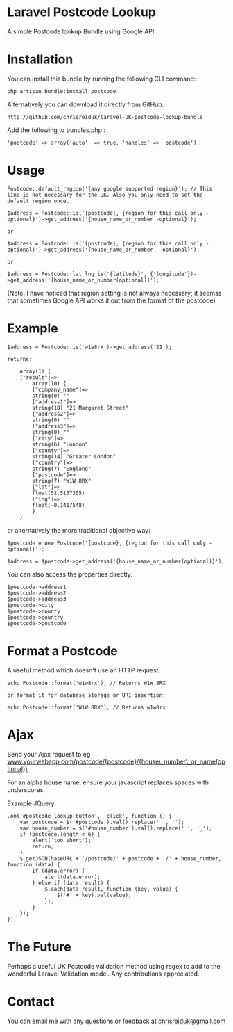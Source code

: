 # Laravel Postcode Lookup

A simple Postcode lookup Bundle using Google API

# Installation

You can install this bundle by running the following CLI command:

    php artisan bundle:install postcode
    

Alternatively you can download it directly from GitHub:

    http://github.com/chrisreiduk/laravel-UK-postcode-lookup-bundle
    

Add the following to bundles.php :

    'postcode' => array('auto'  => true, 'handles' => 'postcode'),
    

# Usage

    Postcode::default_region('{any google supported region}'); // This line is not necessary for the UK. Also you only need to set the default region once.
    
    $address = Postcode::is('{postcode}, {region for this call only - optional}')->get_address('{house_name_or_number -optional}');
    
    or
    
    $address = Postcode::is('{postcode}, {region for this call only - optional}')->get_address('{house_name_or_number - optional}');
    
    or
    
    $address = Postcode::lat_lng_is('{latitude}', {'longitude'})->get_address('{house_name_or_number(optional)}');
    

(Note: I have noticed that region setting is not always necessary; it seemss that sometimes Google API works it out from the format of the postcode)

# Example

    $address = Postcode::is('w1e8rx')->get_address('21');
    
    returns:
    
        array(1) {
        ["result"]=>
            array(10) {
            ["company_name"]=>
            string(0) ""
            ["address1"]=>
            string(18) "21 Margaret Street"
            ["address2"]=>
            string(0) ""
            ["address3"]=>
            string(0) ""
            ["city"]=>
            string(6) "London"
            ["county"]=>
            string(14) "Greater London"
            ["country"]=>
            string(7) "England"
            ["postcode"]=>
            string(7) "W1W 8RX"
            ["lat"]=>
            float(51.5167305)
            ["lng"]=>
            float(-0.1417548)
            }
        }
    

or alternatively the more traditional objective way:

    $postcode = new Postcode('{postcode}, {region for this call only - optional}');
    
    $address = $postcode->get_address('{house_name_or_number(optional)}');
    

You can also access the properties directly:

    $postcode->address1
    $postcode->address2
    $postcode->address3
    $postcode->city
    $postcode->county
    $postcode->country
    $postcode->postcode
    

# Format a Postcode

A useful method which doesn't use an HTTP request:

    echo Postcode::format('w1w8rx'); // Returns W1W 8RX
    
    or format it for database storage or URI insertion:
    
    echo Postcode::format('W1W 8RX'); // Returns w1w8rx
    

# Ajax

Send your Ajax request to eg www.yourwebapp.com/postcode/{postcode}/{house\_number\_or_name(optional)}

For an alpha house name, ensure your javascript replaces spaces with underscores.

Example JQuery:

    .on('#postcode_lookup_button', 'click', function () {
        var postcode = $('#postcode').val().replace(' ', '');
        var house_number = $('#house_number').val().replace(' ', '_');
        if (postcode.length < 6) {
            alert('too short');
            return;
        }
        $.getJSON(baseURL + '/postcode/' + postcode + '/' + house_number, function (data) {
            if (data.error) {
                alert(data.error);
            } else if (data.result) {
                $.each(data.result, function (key, value) {
                    $('#' + key).val(value);
                });
            }
        });
    });
    

# The Future

Perhaps a useful UK Postcode validation method using regex to add to the wonderful Laravel Validation model. Any contributions appreciated.

# Contact

You can email me with any questions or feedback at chrisreiduk@gmail.com